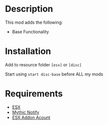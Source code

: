 # Description

This mod adds the following:

- Base Functionality

# Installation
Add to resource folder `[esx]` or `[disc]`

Start using `start disc-base` before ALL my mods

# Requirements
- [ESX](https://github.com/ESX-Org/es_extended)
- [Mythic Notify](https://github.com/mythicrp/mythic_notify)
- [ESX Addon Acount](https://github.com/ESX-Org/esx_addonaccount)
